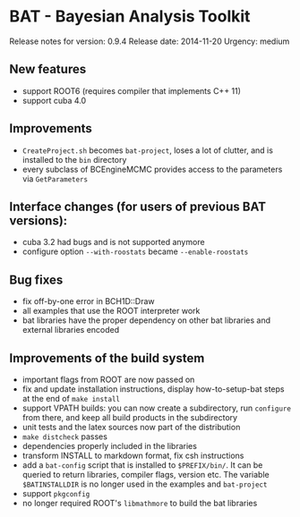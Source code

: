 BAT - Bayesian Analysis Toolkit
===============================

Release notes for version:    0.9.4
Release date:                 2014-11-20
Urgency:                      medium

New features
-------------

* support ROOT6 (requires compiler that implements C++ 11)
* support cuba 4.0

Improvements
------------

* `CreateProject.sh` becomes `bat-project`, loses a lot of clutter, and is installed to the `bin` directory
* every subclass of BCEngineMCMC provides access to the parameters via `GetParameters`

Interface changes (for users of previous BAT versions):
-------------------------------------------------------

* cuba 3.2 had bugs and is not supported anymore
* configure option `--with-roostats` became `--enable-roostats`

Bug fixes
---------

* fix off-by-one error in BCH1D::Draw
* all examples that use the ROOT interpreter work
* bat libraries have the proper dependency on other bat libraries and external libraries encoded

Improvements of the build system
--------------------------------

* important flags from ROOT are now passed on
* fix and update installation instructions, display how-to-setup-bat steps at the end of `make install`
* support VPATH builds: you can now create a subdirectory, run `configure` from there, and keep all build products in the subdirectory
* unit tests and the latex sources now part of the distribution
* `make distcheck` passes
* dependencies properly included in the libraries
* transform INSTALL to markdown format, fix csh instructions
* add a `bat-config` script that is installed to `$PREFIX/bin/`. It
  can be queried to return libraries, compiler flags, version etc. The
  variable `$BATINSTALLDIR` is no longer used in the examples and
  `bat-project`
* support `pkgconfig`
* no longer required ROOT's `libmathmore` to build the bat libraries
